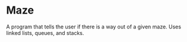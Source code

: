 # Maze
A program that tells the user if there is a way out of a given maze. Uses linked lists, queues, and stacks.
